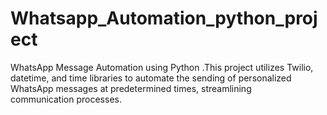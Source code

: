 # Whatsapp_Automation_python_project
WhatsApp Message Automation using Python .This project utilizes Twilio, datetime, and time libraries to automate the sending of personalized WhatsApp messages at predetermined times, streamlining communication processes.
